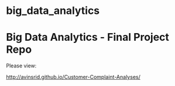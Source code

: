 big_data_analytics
==================

Big Data Analytics - Final Project Repo
=======================================

Please view:

http://avinsrid.github.io/Customer-Complaint-Analyses/

